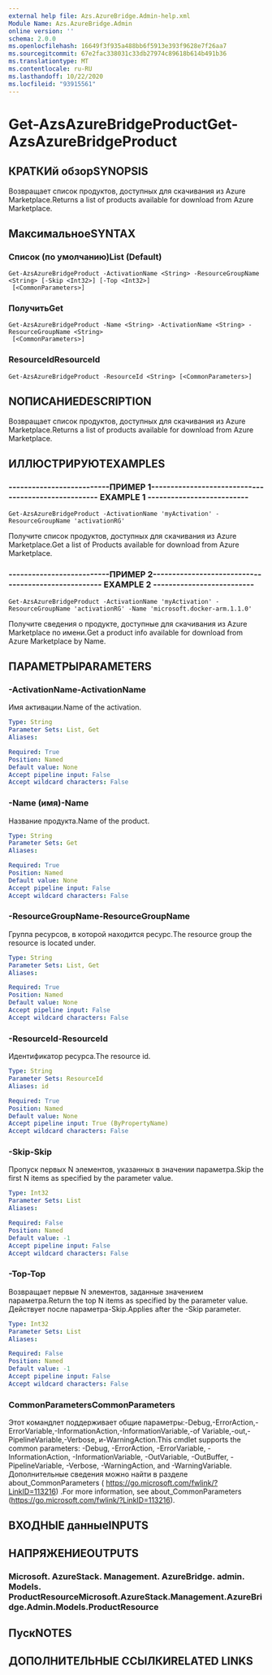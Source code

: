 ```yaml
---
external help file: Azs.AzureBridge.Admin-help.xml
Module Name: Azs.AzureBridge.Admin
online version: ''
schema: 2.0.0
ms.openlocfilehash: 16649f3f935a488bb6f5913e393f9628e7f26aa7
ms.sourcegitcommit: 67e2fac338031c33db27974c89618b614b491b36
ms.translationtype: MT
ms.contentlocale: ru-RU
ms.lasthandoff: 10/22/2020
ms.locfileid: "93915561"
---
```

# <span data-ttu-id="ced61-101">Get-AzsAzureBridgeProduct</span><span class="sxs-lookup"><span data-stu-id="ced61-101">Get-AzsAzureBridgeProduct</span></span>

## <span data-ttu-id="ced61-102">КРАТКИй обзор</span><span class="sxs-lookup"><span data-stu-id="ced61-102">SYNOPSIS</span></span>
<span data-ttu-id="ced61-103">Возвращает список продуктов, доступных для скачивания из Azure Marketplace.</span><span class="sxs-lookup"><span data-stu-id="ced61-103">Returns a list of products available for download from Azure Marketplace.</span></span>

## <span data-ttu-id="ced61-104">Максимальное</span><span class="sxs-lookup"><span data-stu-id="ced61-104">SYNTAX</span></span>

### <span data-ttu-id="ced61-105">Список (по умолчанию)</span><span class="sxs-lookup"><span data-stu-id="ced61-105">List (Default)</span></span>
```
Get-AzsAzureBridgeProduct -ActivationName <String> -ResourceGroupName <String> [-Skip <Int32>] [-Top <Int32>]
 [<CommonParameters>]
```

### <span data-ttu-id="ced61-106">Получить</span><span class="sxs-lookup"><span data-stu-id="ced61-106">Get</span></span>
```
Get-AzsAzureBridgeProduct -Name <String> -ActivationName <String> -ResourceGroupName <String>
 [<CommonParameters>]
```

### <span data-ttu-id="ced61-107">ResourceId</span><span class="sxs-lookup"><span data-stu-id="ced61-107">ResourceId</span></span>
```
Get-AzsAzureBridgeProduct -ResourceId <String> [<CommonParameters>]
```

## <span data-ttu-id="ced61-108">NОПИСАНИЕ</span><span class="sxs-lookup"><span data-stu-id="ced61-108">DESCRIPTION</span></span>
<span data-ttu-id="ced61-109">Возвращает список продуктов, доступных для скачивания из Azure Marketplace.</span><span class="sxs-lookup"><span data-stu-id="ced61-109">Returns a list of products available for download from Azure Marketplace.</span></span>

## <span data-ttu-id="ced61-110">ИЛЛЮСТРИРУЮТ</span><span class="sxs-lookup"><span data-stu-id="ced61-110">EXAMPLES</span></span>

### <span data-ttu-id="ced61-111">--------------------------ПРИМЕР 1--------------------------</span><span class="sxs-lookup"><span data-stu-id="ced61-111">-------------------------- EXAMPLE 1 --------------------------</span></span>
```
Get-AzsAzureBridgeProduct -ActivationName 'myActivation' -ResourceGroupName 'activationRG'
```

<span data-ttu-id="ced61-112">Получите список продуктов, доступных для скачивания из Azure Marketplace.</span><span class="sxs-lookup"><span data-stu-id="ced61-112">Get a list of Products available for download from Azure Marketplace.</span></span>

### <span data-ttu-id="ced61-113">--------------------------ПРИМЕР 2--------------------------</span><span class="sxs-lookup"><span data-stu-id="ced61-113">-------------------------- EXAMPLE 2 --------------------------</span></span>
```
Get-AzsAzureBridgeProduct -ActivationName 'myActivation' -ResourceGroupName 'activationRG' -Name 'microsoft.docker-arm.1.1.0'
```

<span data-ttu-id="ced61-114">Получите сведения о продукте, доступные для скачивания из Azure Marketplace по имени.</span><span class="sxs-lookup"><span data-stu-id="ced61-114">Get a product info available for download from Azure Marketplace by Name.</span></span>

## <span data-ttu-id="ced61-115">ПАРАМЕТРЫ</span><span class="sxs-lookup"><span data-stu-id="ced61-115">PARAMETERS</span></span>

### <span data-ttu-id="ced61-116">-ActivationName</span><span class="sxs-lookup"><span data-stu-id="ced61-116">-ActivationName</span></span>
<span data-ttu-id="ced61-117">Имя активации.</span><span class="sxs-lookup"><span data-stu-id="ced61-117">Name of the activation.</span></span>

```yaml
Type: String
Parameter Sets: List, Get
Aliases: 

Required: True
Position: Named
Default value: None
Accept pipeline input: False
Accept wildcard characters: False
```

### <span data-ttu-id="ced61-118">-Name (имя)</span><span class="sxs-lookup"><span data-stu-id="ced61-118">-Name</span></span>
<span data-ttu-id="ced61-119">Название продукта.</span><span class="sxs-lookup"><span data-stu-id="ced61-119">Name of the product.</span></span>

```yaml
Type: String
Parameter Sets: Get
Aliases: 

Required: True
Position: Named
Default value: None
Accept pipeline input: False
Accept wildcard characters: False
```

### <span data-ttu-id="ced61-120">-ResourceGroupName</span><span class="sxs-lookup"><span data-stu-id="ced61-120">-ResourceGroupName</span></span>
<span data-ttu-id="ced61-121">Группа ресурсов, в которой находится ресурс.</span><span class="sxs-lookup"><span data-stu-id="ced61-121">The resource group the resource is located under.</span></span>

```yaml
Type: String
Parameter Sets: List, Get
Aliases: 

Required: True
Position: Named
Default value: None
Accept pipeline input: False
Accept wildcard characters: False
```

### <span data-ttu-id="ced61-122">-ResourceId</span><span class="sxs-lookup"><span data-stu-id="ced61-122">-ResourceId</span></span>
<span data-ttu-id="ced61-123">Идентификатор ресурса.</span><span class="sxs-lookup"><span data-stu-id="ced61-123">The resource id.</span></span>

```yaml
Type: String
Parameter Sets: ResourceId
Aliases: id

Required: True
Position: Named
Default value: None
Accept pipeline input: True (ByPropertyName)
Accept wildcard characters: False
```

### <span data-ttu-id="ced61-124">-Skip</span><span class="sxs-lookup"><span data-stu-id="ced61-124">-Skip</span></span>
<span data-ttu-id="ced61-125">Пропуск первых N элементов, указанных в значении параметра.</span><span class="sxs-lookup"><span data-stu-id="ced61-125">Skip the first N items as specified by the parameter value.</span></span>

```yaml
Type: Int32
Parameter Sets: List
Aliases: 

Required: False
Position: Named
Default value: -1
Accept pipeline input: False
Accept wildcard characters: False
```

### <span data-ttu-id="ced61-126">-Top</span><span class="sxs-lookup"><span data-stu-id="ced61-126">-Top</span></span>
<span data-ttu-id="ced61-127">Возвращает первые N элементов, заданные значением параметра.</span><span class="sxs-lookup"><span data-stu-id="ced61-127">Return the top N items as specified by the parameter value.</span></span>
<span data-ttu-id="ced61-128">Действует после параметра-Skip.</span><span class="sxs-lookup"><span data-stu-id="ced61-128">Applies after the -Skip parameter.</span></span>

```yaml
Type: Int32
Parameter Sets: List
Aliases: 

Required: False
Position: Named
Default value: -1
Accept pipeline input: False
Accept wildcard characters: False
```

### <span data-ttu-id="ced61-129">CommonParameters</span><span class="sxs-lookup"><span data-stu-id="ced61-129">CommonParameters</span></span>
<span data-ttu-id="ced61-130">Этот командлет поддерживает общие параметры:-Debug,-ErrorAction,-ErrorVariable,-InformationAction,-InformationVariable,-of Variable,-out,-PipelineVariable,-Verbose, и-WarningAction.</span><span class="sxs-lookup"><span data-stu-id="ced61-130">This cmdlet supports the common parameters: -Debug, -ErrorAction, -ErrorVariable, -InformationAction, -InformationVariable, -OutVariable, -OutBuffer, -PipelineVariable, -Verbose, -WarningAction, and -WarningVariable.</span></span> <span data-ttu-id="ced61-131">Дополнительные сведения можно найти в разделе about_CommonParameters ( https://go.microsoft.com/fwlink/?LinkID=113216) .</span><span class="sxs-lookup"><span data-stu-id="ced61-131">For more information, see about_CommonParameters (https://go.microsoft.com/fwlink/?LinkID=113216).</span></span>

## <span data-ttu-id="ced61-132">ВХОДНЫЕ данные</span><span class="sxs-lookup"><span data-stu-id="ced61-132">INPUTS</span></span>

## <span data-ttu-id="ced61-133">НАПРЯЖЕНИЕ</span><span class="sxs-lookup"><span data-stu-id="ced61-133">OUTPUTS</span></span>

### <span data-ttu-id="ced61-134">Microsoft. AzureStack. Management. AzureBridge. admin. Models. ProductResource</span><span class="sxs-lookup"><span data-stu-id="ced61-134">Microsoft.AzureStack.Management.AzureBridge.Admin.Models.ProductResource</span></span>

## <span data-ttu-id="ced61-135">Пуск</span><span class="sxs-lookup"><span data-stu-id="ced61-135">NOTES</span></span>

## <span data-ttu-id="ced61-136">ДОПОЛНИТЕЛЬНЫЕ ССЫЛКИ</span><span class="sxs-lookup"><span data-stu-id="ced61-136">RELATED LINKS</span></span>

